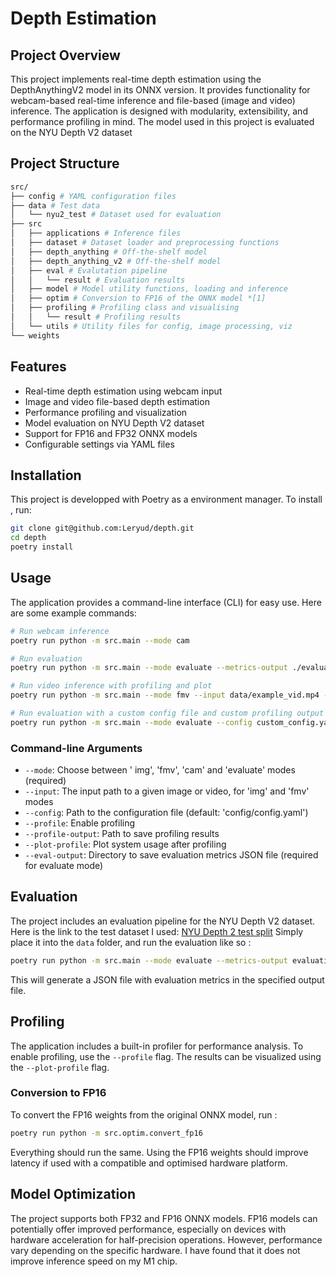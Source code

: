 # Depth Estimation

## Project Overview

This project implements real-time depth estimation using the DepthAnythingV2 model in its ONNX version. It provides functionality for webcam-based real-time inference and file-based (image and video) inference. The application is designed with modularity, extensibility, and performance profiling in mind.
The model used in this project is evaluated on the NYU Depth V2 dataset

## Project Structure

```bash
src/
├── config # YAML configuration files
├── data # Test data
│   └── nyu2_test # Dataset used for evaluation
├── src
│   ├── applications # Inference files
│   ├── dataset # Dataset loader and preprocessing functions
│   ├── depth_anything # Off-the-shelf model
│   ├── depth_anything_v2 # Off-the-shelf model
│   ├── eval # Evalutation pipeline
│   │   └── result # Evaluation results
│   ├── model # Model utility functions, loading and inference
│   ├── optim # Conversion to FP16 of the ONNX model *[1]
│   ├── profiling # Profiling class and visualising
│   │   └── result # Profiling results
│   └── utils # Utility files for config, image processing, viz
└── weights
```

## Features

- Real-time depth estimation using webcam input
- Image and video file-based depth estimation
- Performance profiling and visualization
- Model evaluation on NYU Depth V2 dataset
- Support for FP16 and FP32 ONNX models
- Configurable settings via YAML files

## Installation

This project is developped with Poetry as a environment manager. To install , run:
```bash
git clone git@github.com:Leryud/depth.git
cd depth
poetry install
```

## Usage

The application provides a command-line interface (CLI) for easy use. Here are some example commands:

```bash
# Run webcam inference
poetry run python -m src.main --mode cam

# Run evaluation
poetry run python -m src.main --mode evaluate --metrics-output ./evaluation_results

# Run video inference with profiling and plot
poetry run python -m src.main --mode fmv --input data/example_vid.mp4 --profile --plot-profile

# Run evaluation with a custom config file and custom profiling output
poetry run python -m src.main --mode evaluate --config custom_config.yaml --metrics-output ./evaluation_results --profile --profile-output custom_profile.json
```

### Command-line Arguments

- `--mode`: Choose between ' img', 'fmv', 'cam' and 'evaluate' modes (required)
- `--input`: The input path to a given image or video, for 'img' and 'fmv' modes
- `--config`: Path to the configuration file (default: 'config/config.yaml')
- `--profile`: Enable profiling
- `--profile-output`: Path to save profiling results
- `--plot-profile`: Plot system usage after profiling
- `--eval-output`: Directory to save evaluation metrics JSON file (required for evaluate mode)

## Evaluation

The project includes an evaluation pipeline for the NYU Depth V2 dataset.
Here is the link to the test dataset I used: [NYU Depth 2 test split](https://www.dropbox.com/scl/fo/0k0gciat7cyc9fvq8lof0/ANgqcVVAdRIJIINpXieCh9M?rlkey=2uldkkr7pyvnoezjroh6vl2lj&st=mp0lf0q5&dl=0)
Simply place it into the `data` folder, and run the evaluation like so :

```bash
poetry run python -m src.main --mode evaluate --metrics-output evaluation_results.json
```

This will generate a JSON file with evaluation metrics in the specified output file.

## Profiling

The application includes a built-in profiler for performance analysis. To enable profiling, use the `--profile` flag. The results can be visualized using the `--plot-profile` flag.

### Conversion to FP16

To convert the FP16 weights from the original ONNX model, run :
```bash
poetry run python -m src.optim.convert_fp16
```
Everything should run the same. Using the FP16 weights should improve latency if used with a compatible and optimised hardware platform.

## Model Optimization

The project supports both FP32 and FP16 ONNX models. FP16 models can potentially offer improved performance, especially on devices with hardware acceleration for half-precision operations. However, performance vary depending on the specific hardware.
I have found that it does not improve inference speed on my M1 chip.
